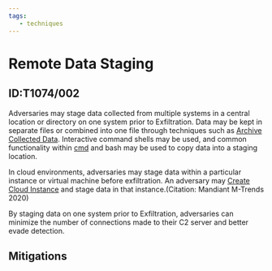 ```yaml
---
tags:
   - techniques
---
```

# Remote Data Staging
## ID:T1074/002
Adversaries may stage data collected from multiple systems in a central location or directory on one system prior to Exfiltration. Data may be kept in separate files or combined into one file through techniques such as [Archive Collected Data](/mitre/techniques/T1560). Interactive command shells may be used, and common functionality within [cmd](/mitre/software/S0106) and bash may be used to copy data into a staging location.

In cloud environments, adversaries may stage data within a particular instance or virtual machine before exfiltration. An adversary may [Create Cloud Instance](/mitre/techniques/T1578/002) and stage data in that instance.(Citation: Mandiant M-Trends 2020)

By staging data on one system prior to Exfiltration, adversaries can minimize the number of connections made to their C2 server and better evade detection.
## Mitigations
